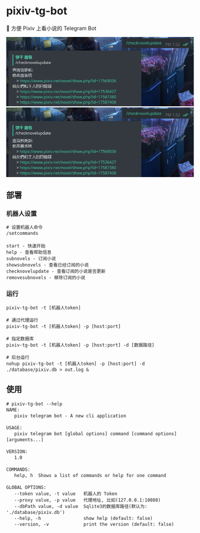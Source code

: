 # pixiv-tg-bot

🤖 方便 Pixiv 上看小说的 Telegram Bot

<div >
    <img style="" src="./screenshots/1.png"/>
    <img style="" src="./screenshots/2.png"/>
</div>

## 部署

### 机器人设置

```txt
# 设置机器人命令
/setcommands

start - 快速开始
help - 查看帮助信息
subnovels - 订阅小说
showsubnovels - 查看已经订阅的小说
checknovelupdate - 查看订阅的小说是否更新
removesubnovels - 移除订阅的小说
```

### 运行

```shell
pixiv-tg-bot -t [机器人token]

# 通过代理运行
pixiv-tg-bot -t [机器人token] -p [host:port]

# 指定数据库
pixiv-tg-bot -t [机器人token] -p [host:port] -d [数据路径]

# 后台运行
nohup pixiv-tg-bot -t [机器人token] -p [host:port] -d ./database/pixiv.db > out.log &
```

## 使用

```shell
# pixiv-tg-bot --help
NAME:
   pixiv telegram bot - A new cli application

USAGE:
   pixiv telegram bot [global options] command [command options] [arguments...]

VERSION:
   1.0

COMMANDS:
   help, h  Shows a list of commands or help for one command

GLOBAL OPTIONS:
   --token value, -t value   机器人的 Token
   --proxy value, -p value   代理地址, 比如(127.0.0.1:10808)
   --dbPath value, -d value  Sqlite3的数据库路径(默认为: './database/pixiv.db')
   --help, -h                show help (default: false)
   --version, -v             print the version (default: false)
```
